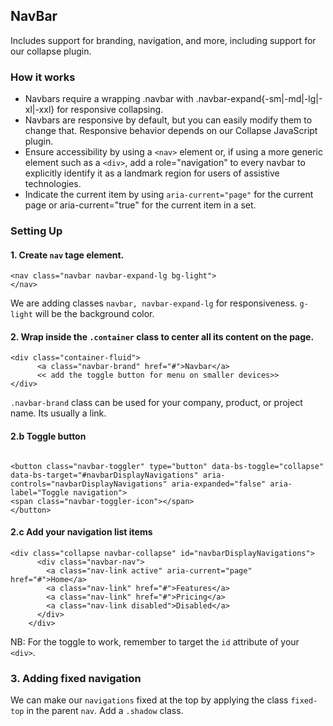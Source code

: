 ## NavBar
 Includes support for branding, navigation, and more, including support for our collapse plugin.

 ### How it works
 - Navbars require a wrapping .navbar with .navbar-expand{-sm|-md|-lg|-xl|-xxl} for responsive collapsing.
 - Navbars are responsive by default, but you can easily modify them to change that. Responsive behavior depends on our Collapse JavaScript plugin.
 - Ensure accessibility by using a `<nav>` element or, if using a more generic element such as a `<div>`, add a role="navigation" to every navbar to explicitly identify it as a landmark region for users of assistive technologies.
 - Indicate the current item by using `aria-current="page"` for the current page or aria-current="true" for the current item in a set.

 ### Setting Up
 #### 1. Create `nav` tage element. 
 ```
 <nav class="navbar navbar-expand-lg bg-light">
 </nav>
 
 ```

 We are adding classes `navbar, navbar-expand-lg` for responsiveness. `g-light` will be the background color.

#### 2. Wrap inside the `.container` class to center all its content on the page.

```
<div class="container-fluid">
      <a class="navbar-brand" href="#">Navbar</a>
      << add the toggle button for menu on smaller devices>>
</div>

```
 `.navbar-brand` class can be used for your company, product, or project name. Its usually a link.

#### 2.b Toggle button

```

<button class="navbar-toggler" type="button" data-bs-toggle="collapse"                   data-bs-target="#navbarDisplayNavigations" aria-controls="navbarDisplayNavigations" aria-expanded="false" aria-label="Toggle navigation">
<span class="navbar-toggler-icon"></span>
</button>

```
#### 2.c Add your navigation list items

```
<div class="collapse navbar-collapse" id="navbarDisplayNavigations">
      <div class="navbar-nav">
        <a class="nav-link active" aria-current="page" href="#">Home</a>
        <a class="nav-link" href="#">Features</a>
        <a class="nav-link" href="#">Pricing</a>
        <a class="nav-link disabled">Disabled</a>
      </div>
    </div>

```

NB: For the toggle to work, remember to target the `id` attribute of your `<div>`. 

### 3. Adding fixed navigation
We can make our `navigations` fixed at the top by applying the class `fixed-top` in the parent `nav`.
Add a `.shadow` class. 